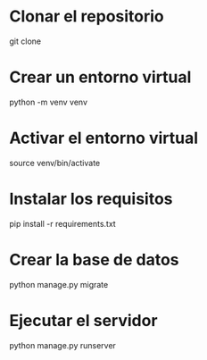 # Clonar el repositorio
git clone <url-del-repositorio>

# Crear un entorno virtual
python -m venv venv

# Activar el entorno virtual
source venv/bin/activate

# Instalar los requisitos
pip install -r requirements.txt

# Crear la base de datos
python manage.py migrate

# Ejecutar el servidor
python manage.py runserver
